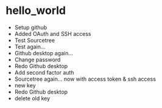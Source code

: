 # hello_world
- Setup github
- Added OAuth and SSH access
- Test Sourcetree
- Test again...
- Github desktop again...
- Change password
- Redo Github desktop
- Add second factor auth
- Sourcetree again... now with access token & ssh access
- new key
- Redo Github desktop
- delete old key
